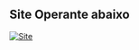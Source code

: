 ## Site Operante abaixo
[![Site](https://img.shields.io/badge/website-000000?style=for-the-badge&logo=About.me&logoColor=white)](https://becoffecaravelas.netlify.app/)
